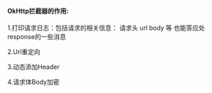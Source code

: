 #### OkHttp拦截器的作用:

1.打印请求日志：包括请求的相关信息： 请求头 url  body 等  也能答应处response的一些消息

2.Url重定向

3.动态添加Header

4.请求体Body加密